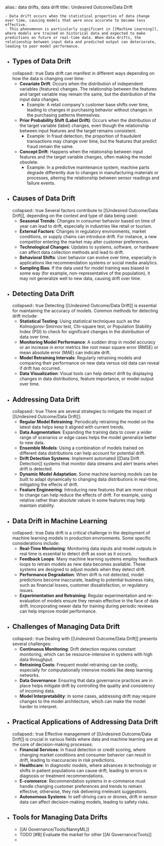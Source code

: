 alias:: data drifts, data drift
title:: Undesired Outcome/Data Drift

	- Data drift occurs when the statistical properties of data change over time, causing models that were once accurate to become less effective.
	- This phenomenon is particularly significant in [[Machine Learning]], where models are trained on historical data and expected to make predictions on future or real-time data. When data drifts, the relationship between input data and predicted output can deteriorate, leading to poor model performance.
- ## Types of Data Drift
  collapsed:: true
  Data drift can manifest in different ways depending on how the data is changing over time:
	- **Covariate Drift**: Occurs when the distribution of independent variables (features) changes. The relationship between the features and target variable may remain the same, but the distribution of the input data changes.
		- Example: A retail company's customer base shifts over time, leading to changes in purchasing behavior without changes in the purchasing patterns themselves.
	- **Prior Probability Shift (Label Drift)**: Occurs when the distribution of the target variable (label) changes, even though the relationship between input features and the target remains consistent.
		- Example: In fraud detection, the proportion of fraudulent transactions may change over time, but the features that predict fraud remain the same.
	- **Concept Drift**: Happens when the relationship between input features and the target variable changes, often making the model obsolete.
		- Example: In a predictive maintenance system, machine parts degrade differently due to changes in manufacturing materials or processes, altering the relationship between sensor readings and failure events.
- ## Causes of Data Drift
  collapsed:: true
  Several factors contribute to [[Undesired Outcome/Data Drift]], depending on the context and type of data being used:
	- **Seasonal Trends**: Changes in consumer behavior based on time of year can lead to drift, especially in industries like retail or tourism.
	- **External Factors**: Changes in regulatory environments, market conditions, or supply chains can introduce drift. For instance, a new competitor entering the market may alter customer preferences.
	- **Technological Changes**: Updates to systems, software, or hardware can affect data collection methods and lead to drift.
	- **Behavioral Shifts**: User behavior can evolve over time, especially in applications like recommendation systems or social media analytics.
	- **Sampling Bias**: If the data used for model training was biased in some way (for example, non-representative of the population), it may not generalize well to new data, causing drift over time.
- ## Detecting Data Drift
  collapsed:: true
  Detecting [[Undesired Outcome/Data Drift]] is essential for maintaining the accuracy of models. Common methods for detecting drift include:
	- **Statistical Testing**: Using statistical techniques such as the Kolmogorov-Smirnov test, Chi-square test, or Population Stability Index (PSI) to check for significant changes in the distribution of data over time.
	- **Monitoring Model Performance**: A sudden drop in model accuracy or an increase in error metrics like root mean square error (RMSE) or mean absolute error (MAE) can indicate drift.
	- **Model Retraining Intervals**: Regularly retraining models and comparing their performance on new data versus old data can reveal if drift has occurred.
	- **Data Visualization**: Visual tools can help detect drift by displaying changes in data distributions, feature importance, or model output over time.
- ## Addressing Data Drift
  collapsed:: true
  There are several strategies to mitigate the impact of [[Undesired Outcome/Data Drift]]:
	- **Regular Model Retraining**: Periodically retraining the model on the latest data helps keep it aligned with current trends.
	- **Data Augmentation**: Expanding the training data to cover a wider range of scenarios or edge cases helps the model generalize better to new data.
	- **Ensemble Models**: Using a combination of models trained on different data distributions can help account for potential drift.
	- **Drift Detection Systems**: Implement automated [[Data Drift Detection]] systems that monitor data streams and alert teams when drift is detected.
	- **Dynamic Model Adaptation**: Some machine learning models can be built to adapt dynamically to changing data distributions in real-time, mitigating the effects of drift.
	- **Feature Engineering**: Introducing new features that are more robust to change can help reduce the effects of drift. For example, using relative rather than absolute values in some features may help maintain stability.
- ## Data Drift in Machine Learning
  collapsed:: true
  Data drift is a critical challenge in the deployment of machine learning models in production environments. Some specific considerations include:
	- **Real-Time Monitoring**: Monitoring data inputs and model outputs in real time is essential to detect drift as soon as it occurs.
	- **Feedback Loops**: Many machine learning systems employ feedback loops to retrain models as new data becomes available. These systems are designed to adjust models when they detect drift.
	- **Performance Degradation**: When drift is not detected, model predictions become inaccurate, leading to potential business risks, such as financial losses, customer dissatisfaction, or regulatory issues.
	- **Experimentation and Retraining**: Regular experimentation and re-evaluation of models ensure they remain effective in the face of data drift. Incorporating newer data for training during periodic reviews can help improve model performance.
- ## Challenges of Managing Data Drift
  collapsed:: true
  Dealing with [[Undesired Outcome/Data Drift]] presents several challenges:
	- **Continuous Monitoring**: Drift detection requires constant monitoring, which can be resource-intensive in systems with high data throughput.
	- **Retraining Costs**: Frequent model retraining can be costly, especially for computationally intensive models like deep learning networks.
	- **Data Governance**: Ensuring that data governance practices are in place helps mitigate drift by controlling the quality and consistency of incoming data.
	- **Model Interpretability**: In some cases, addressing drift may require changes to the model architecture, which can make the model harder to interpret.
- ## Practical Applications of Addressing Data Drift
  collapsed:: true
  Effective management of [[Undesired Outcome/Data Drift]] is crucial in various fields where data and machine learning are at the core of decision-making processes:
	- **Financial Services**: In fraud detection or credit scoring, where changing market conditions and consumer behavior can result in drift, leading to inaccuracies in risk predictions.
	- **Healthcare**: In diagnostic models, where advances in technology or shifts in patient populations can cause drift, leading to errors in diagnosis or treatment recommendations.
	- **E-commerce**: Recommendation systems in e-commerce must handle changing customer preferences and trends to remain effective, otherwise, they risk delivering irrelevant suggestions.
	- **Autonomous Systems**: In self-driving cars or drones, drift in sensor data can affect decision-making models, leading to safety risks.
- ## Tools for Managing Data Drifts
	- [[AI Governance/Tools/NannyML]]
	- TODO [#B] Evaluate the market for other [[AI Governance/Tools]]
	-